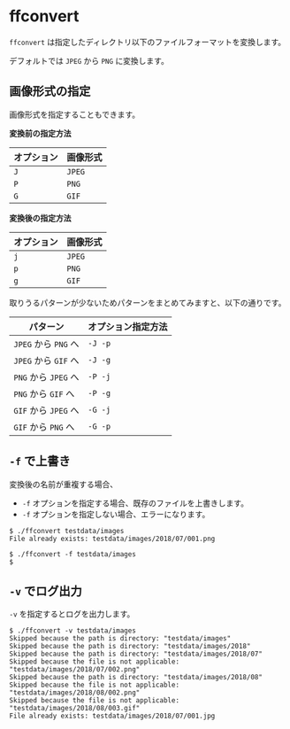 # ffconvert

`ffconvert` は指定したディレクトリ以下のファイルフォーマットを変換します。

デフォルトでは `JPEG` から `PNG` に変換します。

## 画像形式の指定

画像形式を指定することもできます。

**変換前の指定方法**

| オプション | 画像形式 |
| ---        | ---      |
| `J`        | `JPEG`   |
| `P`        | `PNG`    |
| `G`        | `GIF`    |

**変換後の指定方法**

| オプション | 画像形式 |
| ---        | ---      |
| `j`        | `JPEG`   |
| `p`        | `PNG`    |
| `g`        | `GIF`    |

取りうるパターンが少ないためパターンをまとめてみますと、以下の通りです。

| パターン             | オプション指定方法 |
| ---                  | ---                |
| `JPEG` から `PNG` へ | `-J -p`            |
| `JPEG` から `GIF` へ | `-J -g`            |
| `PNG` から `JPEG` へ | `-P -j`            |
| `PNG` から `GIF` へ  | `-P -g`            |
| `GIF` から `JPEG` へ | `-G -j`            |
| `GIF` から `PNG` へ  | `-G -p`            |

## `-f` で上書き

変換後の名前が重複する場合、

- `-f` オプションを指定する場合、既存のファイルを上書きします。
- `-f` オプションを指定しない場合、エラーになります。

```shell
$ ./ffconvert testdata/images
File already exists: testdata/images/2018/07/001.png

$ ./ffconvert -f testdata/images
$
```

## `-v` でログ出力

`-v` を指定するとログを出力します。

```shell
$ ./ffconvert -v testdata/images
Skipped because the path is directory: "testdata/images"
Skipped because the path is directory: "testdata/images/2018"
Skipped because the path is directory: "testdata/images/2018/07"
Skipped because the file is not applicable: "testdata/images/2018/07/002.png"
Skipped because the path is directory: "testdata/images/2018/08"
Skipped because the file is not applicable: "testdata/images/2018/08/002.png"
Skipped because the file is not applicable: "testdata/images/2018/08/003.gif"
File already exists: testdata/images/2018/07/001.jpg
```

